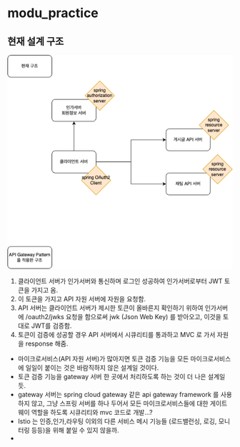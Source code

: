 # modu_practice

현재 설계 구조 <br>
------------
![ex_screenshot](./modu_MSA_architecture.drawio.png) <br>

1. 클라이언트 서버가 인가서버와 통신하며 로그인 성공하여 인가서버로부터 JWT 토큰을 가지고 옴.
2. 이 토큰을 가지고 API 자원 서버에 자원을 요청함.
3. API 서버는 클라이언트 서버가 제시한 토큰이 올바른지 확인하기 위하여 인가서버에 /oauth2/jwks 요청을 함으로써 jwk (Json Web Key) 를 받아오고, 이것을 토대로 JWT를 검증함.
4. 토큰이 검증에 성공할 경우 API 서버에서 시큐리티를 통과하고 MVC 로 가서 자원을 response 해줌.


- 마이크로서비스(API 자원 서버)가 많아지면 토큰 검증 기능을 모든 마이크로서비스에 일일이 붙이는 것은 바람직하지 않은 설계일 것이다.
- 토큰 검증 기능을 gateway 서버 한 곳에서 처리하도록 하는 것이 더 나은 설계일 듯.
- gateway 서버는 spring cloud gateway 같은 api gateway framework 를 사용하지 않고, 그냥 스프링 서버를 하나 두어서 모든 마이크로서비스들에 대한 게이트웨이 역할을 하도록 시큐리티와 mvc 코드로 개발...?
- Istio 는 인증,인가,라우팅 이외의 다른 서비스 메시 기능들 (로드밸런싱, 로깅, 모니터링 등등)을 위해 붙일 수 있지 않을까.
- 
